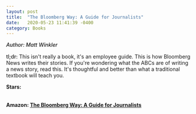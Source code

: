 ```yaml
---
layout: post
title:  "The Bloomberg Way: A Guide for Journalists"
date:   2020-05-23 11:41:39 -0400
category: Books
---
```

<link rel="stylesheet" href="https://cdnjs.cloudflare.com/ajax/libs/font-awesome/4.7.0/css/font-awesome.min.css">

<span style="font-weight:500;font-style:italic;"> Author: Matt Winkler</span>

<div style="margin-top:15px;"></div>

<span style="font-weight:500;">tl;dr:</span> This isn't really a book, it's an employee guide. This is how Bloomberg News writes their stories. If you're wondering what the ABCs are of writing a news story, read this. It's thoughtful and better than what a traditional textbook will teach you. 

<table>
	<tr><b>Stars: </b></tr>
	<tr>
		<span class="fa fa-star checked"></span>
		<span class="fa fa-star checked"></span>
		<span class="fa fa-star checked"></span>
		<span class="fa fa-star checked"></span>
		<span class="fa fa-star"></span>
	</tr>
</table>

**Amazon: [The Bloomberg Way: A Guide for Journalists](https://www.amazon.com/gp/product/1119272319/)**